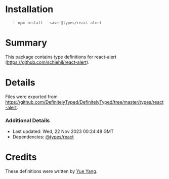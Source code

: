 # Installation
> `npm install --save @types/react-alert`

# Summary
This package contains type definitions for react-alert (https://github.com/schiehll/react-alert).

# Details
Files were exported from https://github.com/DefinitelyTyped/DefinitelyTyped/tree/master/types/react-alert.

### Additional Details
 * Last updated: Wed, 22 Nov 2023 00:24:48 GMT
 * Dependencies: [@types/react](https://npmjs.com/package/@types/react)

# Credits
These definitions were written by [Yue Yang](https://github.com/g1eny0ung).
